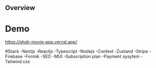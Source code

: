 ## Overview

# Demo
https://shoh-movie-app.vercel.app/

#Stack
-Nextjs
-Reactjs
-Typescript
-Nodejs
-Context 
-Zustand 
-Stripe 
-Firebase 
-Formik 
-SEO 
-MUI 
-Subscription plan 
-Payment sysytem 
-Tailwind css
